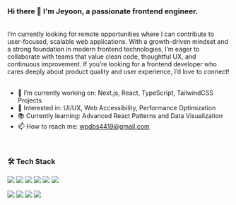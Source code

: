 ### Hi there 👋 I'm Jeyoon, a passionate frontend engineer.
<br>
I’m currently looking for remote opportunities where I can contribute to user-focused, scalable web applications. With a growth-driven mindset and a strong foundation in modern frontend technologies, I’m eager to collaborate with teams that value clean code, thoughtful UX, and continuous improvement.
If you’re looking for a frontend developer who cares deeply about product quality and user experience, I’d love to connect!
<br>
<br>

- 🔭 I’m currently working on: Next.js, React, TypeScript, TailwindCSS Projects
- 🌟 Interested in: UI/UX, Web Accessibility, Performance Optimization
- 📚 Currently learning: Advanced React Patterns and Data Visualization
- 📫 How to reach me: wpdbs4419@gmail.com
<br>

### 🛠️ Tech Stack
<p align="left">
    <img src="https://img.shields.io/badge/React-61DAFB?style=flat&logo=react&logoColor=white"/>
  <img src="https://img.shields.io/badge/Next.js-000000?style=flat&logo=next.js&logoColor=white"/>
    <img src="https://img.shields.io/badge/TypeScript-3178C6?style=flat&logo=typescript&logoColor=white"/>
    <img src="https://img.shields.io/badge/TailwindCSS-06B6D4?style=flat&logo=tailwindcss&logoColor=white"/>
 <img src="https://img.shields.io/badge/Vue.js-4FC08D?style=flat&logo=vue.js&logoColor=white"/>
  <img src="https://img.shields.io/badge/Nuxt.js-00DC82?style=flat&logo=nuxt.js&logoColor=white"/>
</p>
<p align="left">
    <img src="https://img.shields.io/badge/HTML5-E34F26?style=flat&logo=html5&logoColor=white"/>
  <img src="https://img.shields.io/badge/CSS3-1572B6?style=flat&logo=css3&logoColor=white"/>
  <img src="https://img.shields.io/badge/JavaScript-F7DF1E?style=flat&logo=javascript&logoColor=black"/>
 
  <img src="https://img.shields.io/badge/Firebase-FFCA28?style=flat&logo=firebase&logoColor=black"/>
</p>
